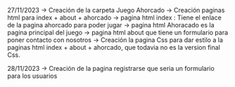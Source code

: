 27/11/2023
-> Creación de la carpeta Juego Ahorcado
-> Creación paginas html para index + about + ahorcado
    -> pagina html index : Tiene el enlace de la pagina ahorcado para poder jugar
    -> pagina html Ahoracado es  la pagina principal del juego
    -> pagina html about que tiene un formulario para poner contacto con nosotros
-> Creación la pagina Css para dar estilo a la paginas html index + about + ahorcado, que todavia no es la version final Css.

28/11/2023
-> Creación de la pagina registrarse que seria un formulario para los usuarios 
